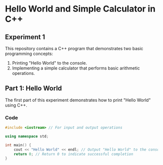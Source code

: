 # Hello World and Simple Calculator in C++

## Experiment 1

This repository contains a C++ program that demonstrates two basic programming concepts:

1. Printing "Hello World" to the console.
2. Implementing a simple calculator that performs basic arithmetic operations.

## Part 1: Hello World

The first part of this experiment demonstrates how to print "Hello World" using C++.

### Code

```cpp
#include <iostream> // For input and output operations

using namespace std;

int main() {
    cout << "Hello World" << endl; // Output "Hello World" to the console
    return 0; // Return 0 to indicate successful completion
}
